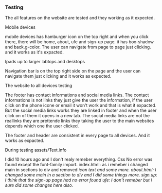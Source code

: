 ### Testing

The all features on the website are tested and they working as it expected. 

Mobile devices 

mobile devices has hamburger icon on the top right and when you click there, there will be home, about, ufe and 
sign-up page. it has box-shadow and back.g-color. The user can navigate from page to page just clicking. and it 
works as it's expacted.

Ipads up to larger labtops and desktops

Navigation bar is on the top right side on the page and the user can navigate them just clicking and it works as expected.

The website to all devices testing

The footer has contact informations and social media links. The contact informations is not links they just give the 
user the information, if the user click on the phone icone or email it won't work and that is what it expacted.
But the social media links works they are linked in footer and when the user click on of them it opens in a new tab. 
The social media links are not the reallinks they are prettende links they taking the user to the main websites 
depends which one the user clicked.

The footer and header are consistent in every page to all devices. And it works as expacted. 

During testing assets/Text.info

I did 10 hours ago and I don't realy remeber everything. 
Css No error was found except the font-family import.
index.html: as i remeber i changed main in sections to div and removed <i> icon text and some more. 
about.html: I changed some main in a section to div and I did some things more. 
sign.up: I think that the sign-up page had no error found 
ufe: I don't remeber but i sure did some changes here also. 




